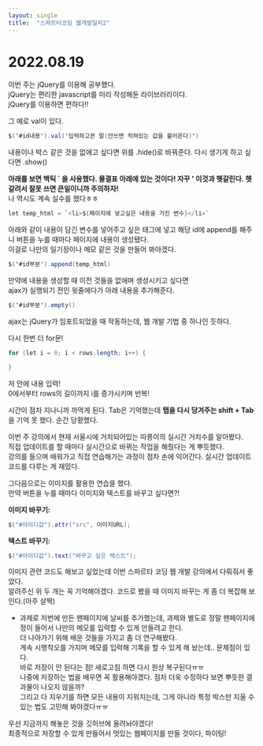 ```yaml
---
layout: single
title:  "스파르타코딩 웹개발일지2"
---
```


# 2022.08.19

이번 주는 jQuery를 이용해 공부했다.  
jQuery는 편리한 javascript를 미리 작성해둔 라이브러리이다.  
jQuery를 이용하면 편하다!!  

그 예로 val이 있다.
```java
$('#id내용').val('입력하고픈 말(안쓰면 적혀있는 값을 불러온다)')
```
내용이나 박스 같은 것을 없애고 싶다면 위를 .hide()로 바꿔준다. 다시 생기게 하고 싶다면 .show()

**아래를 보면 백틱 ` 을 사용했다. 물결표 아래에 있는 것이다! 자꾸 ' 이것과 헷갈린다. 헷갈려서 잘못 쓰면 큰일이니까 주의하자!**  
나 역시도 계속 실수를 했다ㅎㅎ  
```java
let temp_html = `<li>${페이지에 넣고싶은 내용을 가진 변수}</li>`
 ```

아래와 같이 내용이 담긴 변수를 넣어주고 싶은 태그에 넣고 해당 id에 append를 해주니 버튼을 누를 때마다 페이지에 내용이 생성됐다.  
이걸로 나만의 일기장이나 메모 같은 것을 만들어 봐야겠다.  
```java
$('#id부분').append(temp_html)
```

만약에 내용을 생성할 때 이전 것들을 없애며 생성시키고 싶다면  
ajax가 실행되기 전인 윗줄에다가 아래 내용을 추가해준다.  
```java
$('#id부분').empty()
```
ajax는 jQuery가 임포트되었을 때 작동하는데, 웹 개발 기법 중 하나인 듯하다.

다시 한번 더 for문!
```java
for (let i = 0; i < rows.length; i++) {

}
```
저 안에 내용 입력!  
0에서부터 rows의 길이까지 i를 증가시키며 반복!

시간이 점차 지나니까 까먹게 된다. Tab은 기억했는데 **탭을 다시 당겨주는 shift + Tab**을 기억 못 했다. 순간 당황했다.

이번 주 강의에서 현재 서울시에 거치되어있는 따릉이의 실시간 거치수를 알아봤다.  
직접 업데이트를 할 때마다 실시간으로 바뀌는 작업을 해줬다는 게 뿌듯했다.  
강의를 들으며 배워가고 직접 연습해가는 과정이 점차 손에 익어간다. 실시간 업데이트 코드를 다루는 게 재밌다.  

그다음으로는 이미지를 활용한 연습을 했다.  
만약 버튼을 누를 때마다 이미지와 텍스트를 바꾸고 싶다면?!

**이미지 바꾸기:**
```java
$("#아이디값").attr("src", 이미지URL);
```

**텍스트 바꾸기:**
```java
$("#아이디값").text("바꾸고 싶은 텍스트");
 ```

이미지 관련 코드도 해보고 싶었는데 이번 스파르타 코딩 웹 개발 강의에서 다뤄줘서 좋았다.  
알려주신 위 두 개는 꼭 기억해야겠다. 코드로 봤을 때 이미지 바꾸는 게 좀 더 복잡해 보인다.(아주 살짝)

* 과제로 저번에 만든 팬페이지에 날씨를 추가했는데, 과제와 별도로 정말 팬페이지에 정이 들어서 나만의 메모를 입력할 수 있게 만들려고 한다.  
더 나아가기 위해 배운 것들을 가지고 좀 더 연구해봤다.  
계속 시행착오를 가지며 메모를 입력해 기록을 할 수 있게 해 놨는데.. 문제점이 있다.  
바로 저장이 안 된다는 점! 새로고침 하면 다시 원상 복구된다ㅠㅠ  
나중에 저장하는 법을 배우면 꼭 활용해야겠다. 점차 더욱 수정하다 보면 뿌듯한 결과물이 나오지 않을까?  
그리고 다 지우기를 하면 모든 내용이 지워지는데, 그게 아니라 특정 박스만 지울 수 있는 법도 고민해 봐야겠다ㅠㅠ  

우선 지금까지 해놓은 것을 깃허브에 올려놔야겠다!  
최종적으로 저장할 수 있게 만들어서 멋있는 웹페이지를 만들 것이다, 파이팅!  
